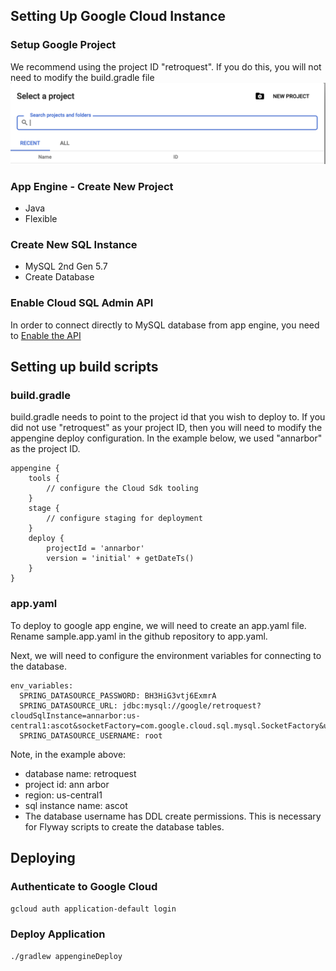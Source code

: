 ## Setting Up Google Cloud Instance
### Setup Google Project
We recommend using the project ID "retroquest".  If you do this, you will not need to modify the build.gradle file
![create project](./images/google_create_project.png)

### App Engine - Create New Project
- Java
- Flexible
### Create New SQL Instance
- MySQL 2nd Gen 5.7
- Create Database
### Enable Cloud SQL Admin API
In order to connect directly to MySQL database from app engine, you need to [Enable the API](https://console.cloud.google.com/flows/enableapi?apiid=sqladmin&redirect=https://console.cloud.google.com&_ga=2.76411670.-2090376866.1552752988)
## Setting up build scripts
### build.gradle
build.gradle needs to point to the project id that you wish to deploy to.  If you did not use "retroquest" as your project ID, then you will need to modify the appengine deploy configuration.
In the example below, we used "annarbor" as the project ID.
```
appengine {
    tools {
        // configure the Cloud Sdk tooling
    }
    stage {
        // configure staging for deployment
    }
    deploy {
        projectId = 'annarbor'
        version = 'initial' + getDateTs()
    }
}
```

### app.yaml
To deploy to google app engine, we will need to create an app.yaml file.  Rename sample.app.yaml in the github repository to app.yaml.

Next, we will need to configure the environment variables for connecting to the database.
```
env_variables:
  SPRING_DATASOURCE_PASSWORD: BH3HiG3vtj6ExmrA
  SPRING_DATASOURCE_URL: jdbc:mysql://google/retroquest?cloudSqlInstance=annarbor:us-central1:ascot&socketFactory=com.google.cloud.sql.mysql.SocketFactory&useSSL=false
  SPRING_DATASOURCE_USERNAME: root
```

Note, in the example above:
- database name: retroquest
- project id: ann arbor
- region: us-central1
- sql instance name: ascot
- The database username has DDL create permissions.  This is necessary for Flyway scripts to create the database tables.
## Deploying
### Authenticate to Google Cloud
`gcloud auth application-default login`
### Deploy Application
`./gradlew appengineDeploy`
